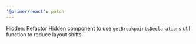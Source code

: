 ```yaml
---
'@primer/react': patch
---
```


Hidden: Refactor Hidden component to use `getBreakpointsDeclarations` util function to reduce layout shifts
